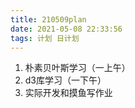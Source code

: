 ```yaml
---
title: 210509plan
date: 2021-05-08 22:33:56
tags: 计划 日计划
---
```


1. 朴素贝叶斯学习（一上午）
2. d3库学习（一下午）
3. 实际开发和摸鱼写作业